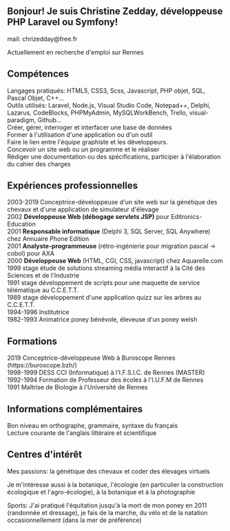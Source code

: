 <h2>Bonjour! Je suis Christine Zedday, développeuse PHP Laravel ou Symfony!</h2>
mail: chrizedday@free.fr

<!---
ChristineZedday/ChristineZedday is a ✨ special ✨ repository because its `README.md` (this file) appears on your GitHub profile.
You can click the Preview link to take a look at your changes.
--->

 
 <p>Actuellement en recherche d'emploi sur Rennes</p></section><section><h2>Comp&eacute;tences</h2><p>Langages pratiqu&eacute;s: HTML5, CSS3, Scss, Javascript, PHP objet, SQL, Pascal Objet, C++...<br/>
Outils utilis&eacute;s: Laravel, Node.js, Visual Studio Code, Notepad++, Delphi, Lazarus, CodeBlocks, PHPMyAdmin, MySQLWorkBench, Trello, visual-paradigm, Github...<br/>
Cr&eacute;er, g&eacute;rer, interroger et interfacer une base de donn&eacute;es <br/>
Former &agrave; l'utilisation d'une application ou d'un outil <br/>
Faire le lien entre l'&eacute;quipe graphiste et les d&eacute;veloppeurs.<br/>
Concevoir un site web ou un programme et le r&eacute;aliser<br/>
R&eacute;diger une documentation ou des sp&eacute;cifications, participer &agrave; l'&eacute;laboration du cahier des charges</p></section><section><h2>Exp&eacute;riences professionnelles</h2><p>
2003-2019 Conceptrice-développeuse d'un site web sur la g&eacute;n&eacute;tique des chevaux et d'une application de simulateur d'&eacute;levage<br/>
2002 <B>D&eacute;veloppeuse Web (débogage servlets JSP)</B> pour Editronics-Education<br/>
2001 <B>Responsable informatique</B> (Delphi 3, SQL Server, SQL Anywhere) chez Annuaire Phone Edition<br/>
2001 <B>Analyste-programmeuse</B> (r&eacute;tro-ing&eacute;nierie pour migration pascal -> cobol) pour AXA<br/>
2000 <B>D&eacute;veloppeuse Web</B> (HTML, CGI, CSS, javascript) chez Aquarelle.com<br/>
1999 stage &eacute;tude de solutions streaming m&eacute;dia interactif &agrave; la Cit&eacute; des Sciences et de l'Industrie<br/>
1991 stage d&eacute;veloppement de scripts pour une maquette de service t&eacute;l&eacute;matique au C.C.E.T.T.<br/>
1989 stage d&eacute;veloppement d'une application quizz sur les arbres au C.C.E.T.T.<br/>
1994-1996 Institutrice<br/>
1982-1993 Animatrice poney b&eacute;n&eacute;vole, &eacute;leveuse d'un poney welsh<br/>
</p></section><section><h2>Formations</h2><p>2019 Conceptrice-développeuse Web &agrave; Buroscope Rennes (https://buroscope.bzh/)<br/>
1998-1999 DESS  CCI (Informatique) &agrave; l'I.F.S.I.C. de Rennes (MASTER)<br/>
1992-1994 Formation de Professeur des &eacute;coles &agrave; l'I.U.F.M  de Rennes<br/>
1991 Ma&icirc;trise de Biologie &agrave; l'Universit&eacute; de Rennes</p></section><section><h2>Informations compl&eacute;mentaires</h2><p>Bon niveau en orthographe, grammaire, syntaxe du fran&ccedil;ais<br/>
Lecture courante de l'anglais litt&eacute;raire et scientifique</p></section><section><h2>Centres d'intérêt</h2><p>Mes passions: la génétique des chevaux et coder des élevages virtuels</P>
<P>Je m'intéresse aussi à la botanique, l'écologie (en particulier la construction écologique et l'agro-écologie), à la botanique et à la photographie
</p>
<p>Sports: J'ai pratiqué l'équitation jusqu'à la mort de mon poney en 2011 (randonnée et dressage), je fais de la marche, du vélo et de la natation occasionnellement (dans la mer de préférence)</P>
